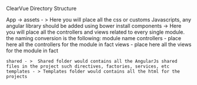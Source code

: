 ClearVue Directory Structure

 App ->
    assets - >  Here you will place all the css or customs Javascripts, any angular library should be added using bower install
    components -> Here you will place all the controllers and views related to every single module.
                  the naming conversion is the following:
                     module name
                        controllers -  place here all the controllers for the module in fact
                        views  - place here all the views for the module in fact

    shared - >  Shared folder would contains all the AngularJs shared files in the project such directives, factories, services, etc
    templates - > Templates folder would contains all the html for the projects
